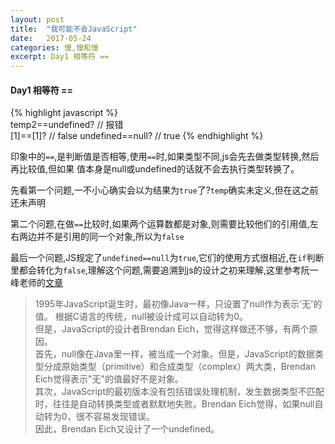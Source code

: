 ```yaml
---
layout: post
title:  "我可能不会JavaScript"
date:   2017-05-24
categories: 慢,慢和慢
excerpt: Day1 相等符 ==  
---
```


#### Day1 相等符 == 
{% highlight javascript %}  
    temp2==undefined?   // 报错  
    [1]==[1]?           // false
    undefined==null?    // true
{% endhighlight %}  

印象中的`==`,是判断值是否相等,使用`==`时,如果类型不同,js会先去做类型转换,然后再比较值,但如果
值本身是null或undefined的话就不会去执行类型转换了。

先看第一个问题,一不小心确实会以为结果为`true`了?`temp`确实未定义,但在这之前还未声明  

第二个问题,在做`==`比较时,如果两个运算数都是对象,则需要比较他们的引用值,左右两边并不是引用的同一个对象,所以为`false`  

最后一个问题,JS规定了`undefined==null`为`true`,它们的使用方式很相近,在`if`判断里都会转化为`false`,理解这个问题,需要追溯到js的设计之初来理解,这里参考阮一峰老师的[文章](http://www.ruanyifeng.com/blog/2014/03/undefined-vs-null.html)
> 1995年JavaScript诞生时，最初像Java一样，只设置了null作为表示'无'的值。
  根据C语言的传统，null被设计成可以自动转为0。  
  但是，JavaScript的设计者Brendan Eich，觉得这样做还不够，有两个原因。  
  首先，null像在Java里一样，被当成一个对象。但是，JavaScript的数据类型分成原始类型（primitive）和合成类型（complex）两大类，Brendan Eich觉得表示"无"的值最好不是对象。  
  其次，JavaScript的最初版本没有包括错误处理机制，发生数据类型不匹配时，往往是自动转换类型或者默默地失败。Brendan Eich觉得，如果null自动转为0，很不容易发现错误。  
  因此，Brendan Eich又设计了一个undefined。
   

